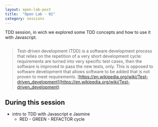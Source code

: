 ```yaml
---
layout: open-lab-post
title:  "Open Lab - 02"
category: sessions
---
```


TDD session, in wich we explored some TDD concepts and how to use it with Javascript.

<span class="image right"><img src="{{ site.baseurl }}/images/128px-Mad_scientist_transparent_background.svg.png" alt=""></span>

> Test-driven development (TDD) is a software development process that relies on the repetition of a very short development cycle: requirements are turned into very specific test cases, then the software is improved to pass the new tests, only. This is opposed to software development that allows software to be added that is not proven to meet requirements.
[https://en.wikipedia.org/wiki/Test-driven_development](https://en.wikipedia.org/wiki/Test-driven_development)

## During this session
* intro to TDD with Javascript e Jasmine
  * RED - GREEN - REFACTOR cycle